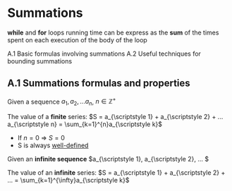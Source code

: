 # Summations

**while** and **for** loops running time can be express as the **sum** of the times spent on each execution of the body of the loop

A.1 Basic formulas involving summations
A.2 Useful techniques for bounding summations

## A.1 Summations formulas and properties
Given a sequence $a_{\scriptstyle 1}, a_{\scriptstyle 2}, ... a_{\scriptstyle n}$, $n \in \mathbb{Z}^{+}$

The value of a **finite** series:
$S = a_{\scriptstyle 1} + a_{\scriptstyle 2} + ... a_{\scriptstyle n} = \sum_{k=1}^{n}a_{\scriptstyle k}$

- If $n = 0$ => $S = 0$
- S is always [well-defined](https://en.wikipedia.org/wiki/Well-defined_expression)

Given an **infinite sequence** $a_{\scriptstyle 1}, a_{\scriptstyle 2}, ... $

The value of an **infinite** series:
$S = a_{\scriptstyle 1} + a_{\scriptstyle 2} + ... = \sum_{k=1}^{\infty}a_{\scriptstyle k}$